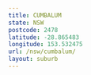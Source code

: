 ```yaml
---
title: CUMBALUM
state: NSW
postcode: 2478
latitude: -28.865483
longitude: 153.532475
url: /nsw/cumbalum/
layout: suburb
---
```

